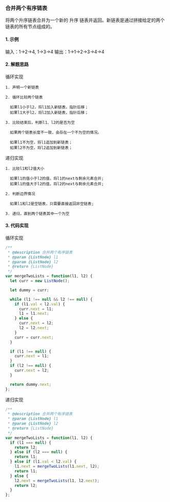 ### 合并两个有序链表

将两个升序链表合并为一个新的 升序 链表并返回。新链表是通过拼接给定的两个链表的所有节点组成的。 

#### 1. 示例

  输入：1->2->4, 1->3->4
  输出：1->1->2->3->4->4

#### 2. 解题思路

  循环实现

    1. 声明一个新链表

    2. 循环比较两个链表 

      如果l1小于l2，将l1加入新链表，指针后移；
      如果l1大于l2，将l2加入新链表，指针后移；

    3. 比较结束后，判断l1、l2的是否为空

      如果两个链表长度不一致，会存在一个不为空的情况。

      如果l1不为空，将l1追加到新链表；
      如果l2不为空，将l2追加到新链表；

  递归实现

    1. 比较l1和l2值大小

      如果l1的值小于l2的值，将l1的next与剩余元素合并;
      如果l1的值大于l2的值，将l2的next与剩余元素合并;

    2. 判断边界情况

      如果l1和l2是空链表，只需要直接返回非空链表;

    3. 递归，直到两个链表其中一个为空


#### 3. 代码实现

  循环实现

  ```js
  /**
   * @description 合并两个有序链表
   * @param {ListNode} l1 
   * @param {ListNode} l2
   * @return {ListNode}
   */
  var mergeTwoLists = function(l1, l2) {
    let curr = new ListNode();

    let dummy = curr;

    while (l1 !== null && l2 !== null) {
      if (l1.val < l2.val) {
        curr.next = l1;
        l1 = l1.next;
      } else {
        curr.next = l2;
        l2 = l2.next;
      }
      curr = curr.next;
    }

    if (l1 !== null) {
      curr.next = l1;
    }
    if (l2 !== null) {
      curr.next = l2;
    }

    return dummy.next;
  };
  ```

  递归实现

  ```js
  /**
   * @description 合并两个有序链表
   * @param {ListNode} l1 
   * @param {ListNode} l2
   * @return {ListNode}
   */
  var mergeTwoLists = function(l1, l2) {
    if (l1 === null) {
      return l2;
    } else if (l2 === null) {
      return l1;
    } else if (l1.val < l2.val) {
      l1.next = mergeTwoLists(l1.next, l2);
      return l1;
    } else {
      l2.next = mergeTwoLists(l1, l2.next);
      return l2;
    }
  };
  ```